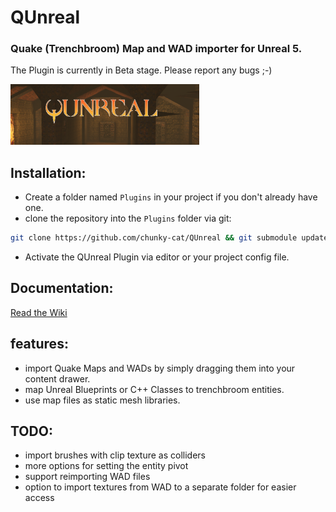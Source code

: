 # QUnreal

### Quake (Trenchbroom) Map and WAD importer for Unreal 5.

The Plugin is currently in Beta stage. Please report any bugs ;-)

<img src="https://github.com/chunky-cat/QUnreal/blob/main/.media/logo.png?raw=true" alt="qunreal_logo" width="60%" height=60%/>

## Installation:

* Create a folder named `Plugins` in your project if you don't already have one.
* clone the repository into the `Plugins` folder via git:

```bash
git clone https://github.com/chunky-cat/QUnreal && git submodule update --init
```
* Activate the QUnreal Plugin via editor or your project config file.

## Documentation:

[Read the Wiki](https://github.com/chunky-cat/QUnreal/wiki)

## features:

* import Quake Maps and WADs by simply dragging them into your content drawer.
* map Unreal Blueprints or C++ Classes to trenchbroom entities.
* use map files as static mesh libraries.

## TODO:

* import brushes with clip texture as colliders
* more options for setting the entity pivot
* support reimporting WAD files
* option to import textures from WAD to a separate folder for easier access
